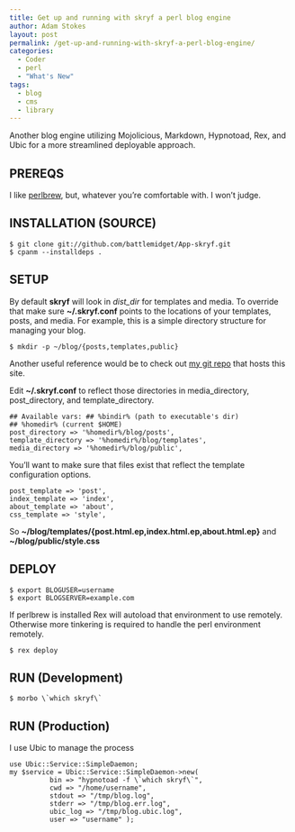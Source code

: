 ```yaml
---
title: Get up and running with skryf a perl blog engine
author: Adam Stokes
layout: post
permalink: /get-up-and-running-with-skryf-a-perl-blog-engine/
categories:
  - Coder
  - perl
  - "What's New"
tags:
  - blog
  - cms
  - library
---
```

Another blog engine utilizing Mojolicious, Markdown, Hypnotoad, Rex, and Ubic for a more streamlined deployable approach.

## PREREQS

I like [perlbrew][1], but, whatever you&#8217;re comfortable with. I won&#8217;t judge.

## INSTALLATION (SOURCE)

    $ git clone git://github.com/battlemidget/App-skryf.git
    $ cpanm --installdeps . 
    

## SETUP

By default **skryf** will look in *dist_dir* for templates and media. To override that make sure **~/.skryf.conf** points to the locations of your templates, posts, and media. For example, this is a simple directory structure for managing your blog.

    $ mkdir -p ~/blog/{posts,templates,public}
    

Another useful reference would be to check out [my git repo][2] that hosts this site.

Edit **~/.skryf.conf** to reflect those directories in media\_directory, post\_directory, and template_directory.

    ## Available vars: ## %bindir% (path to executable's dir)
    ## %homedir% (current $HOME) 
    post_directory => '%homedir%/blog/posts', 
    template_directory => '%homedir%/blog/templates',
    media_directory => '%homedir%/blog/public', 
    

You&#8217;ll want to make sure that files exist that reflect the template configuration options.

    post_template => 'post',
    index_template => 'index',
    about_template => 'about',
    css_template => 'style',
    

So **~/blog/templates/{post.html.ep,index.html.ep,about.html.ep}** and **~/blog/public/style.css**

## DEPLOY

    $ export BLOGUSER=username
    $ export BLOGSERVER=example.com 
    

If perlbrew is installed Rex will autoload that environment to use remotely. Otherwise more tinkering is required to handle the perl environment remotely.

    $ rex deploy
    

## RUN (Development)

    $ morbo \`which skryf\`
    

## RUN (Production)

I use Ubic to manage the process

    use Ubic::Service::SimpleDaemon; 
    my $service = Ubic::Service::SimpleDaemon->new( 
              bin => "hypnotoad -f \`which skryf\`", 
              cwd => "/home/username", 
              stdout => "/tmp/blog.log", 
              stderr => "/tmp/blog.err.log", 
              ubic_log => "/tmp/blog.ubic.log", 
              user => "username" );

 [1]: http://perlbrew.pl
 [2]: https://github.com/battlemidget/stokes-blog
